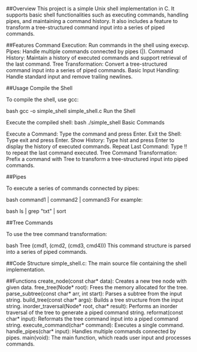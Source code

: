 ##Overview
This project is a simple Unix shell implementation in C. It supports basic shell functionalities such as executing commands, handling pipes, and maintaining a command history. It also includes a feature to transform a tree-structured command input into a series of piped commands.

##Features
Command Execution: Run commands in the shell using execvp.
Pipes: Handle multiple commands connected by pipes (|).
Command History: Maintain a history of executed commands and support retrieval of the last command.
Tree Transformation: Convert a tree-structured command input into a series of piped commands.
Basic Input Handling: Handle standard input and remove trailing newlines.

##Usage
Compile the Shell

To compile the shell, use gcc:

bash
gcc -o simple_shell simple_shell.c
Run the Shell

Execute the compiled shell:
bash
./simple_shell
Basic Commands

Execute a Command: Type the command and press Enter.
Exit the Shell: Type exit and press Enter.
Show History: Type hist and press Enter to display the history of executed commands.
Repeat Last Command: Type !! to repeat the last command executed.
Tree Command Transformation: Prefix a command with Tree to transform a tree-structured input into piped commands.

##Pipes

To execute a series of commands connected by pipes:

bash
command1 | command2 | command3
For example:

bash
ls | grep "txt" | sort

##Tree Commands

To use the tree command transformation:

bash
Tree (cmd1, (cmd2, (cmd3, cmd4)))
This command structure is parsed into a series of piped commands.

##Code Structure
simple_shell.c: The main source file containing the shell implementation.

##Functions
create_node(const char* data): Creates a new tree node with given data.
free_tree(Node* root): Frees the memory allocated for the tree.
parse_subtree(const char* arr, int start): Parses a subtree from the input string.
build_tree(const char* args): Builds a tree structure from the input string.
inorder_traversal(Node* root, char* result): Performs an inorder traversal of the tree to generate a piped command string.
reformat(const char* input): Reformats the tree command input into a piped command string.
execute_command(char* command): Executes a single command.
handle_pipes(char* input): Handles multiple commands connected by pipes.
main(void): The main function, which reads user input and processes commands.
